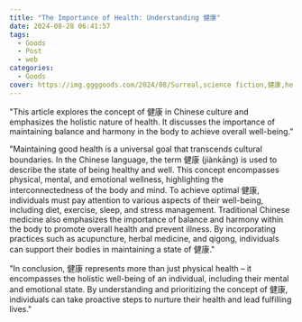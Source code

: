 ```yaml
---
title: "The Importance of Health: Understanding 健康"
date: 2024-08-28 06:41:57
tags:
  - Goods
  - Post
  - web
categories:
  - Goods
cover: https://img.ggggoods.com/2024/08/Surreal,science fiction,健康,healthy,technology,tech,diagrams,renderings,colors_20240830_00001_.png
---
```


"This article explores the concept of 健康 in Chinese culture and emphasizes the holistic nature of health. It discusses the importance of maintaining balance and harmony in the body to achieve overall well-being."

"Maintaining good health is a universal goal that transcends cultural boundaries. In the Chinese language, the term 健康 (jiànkāng) is used to describe the state of being healthy and well. This concept encompasses physical, mental, and emotional wellness, highlighting the interconnectedness of the body and mind. To achieve optimal 健康, individuals must pay attention to various aspects of their well-being, including diet, exercise, sleep, and stress management. Traditional Chinese medicine also emphasizes the importance of balance and harmony within the body to promote overall health and prevent illness. By incorporating practices such as acupuncture, herbal medicine, and qigong, individuals can support their bodies in maintaining a state of 健康."

"In conclusion, 健康 represents more than just physical health – it encompasses the holistic well-being of an individual, including their mental and emotional state. By understanding and prioritizing the concept of 健康, individuals can take proactive steps to nurture their health and lead fulfilling lives."
